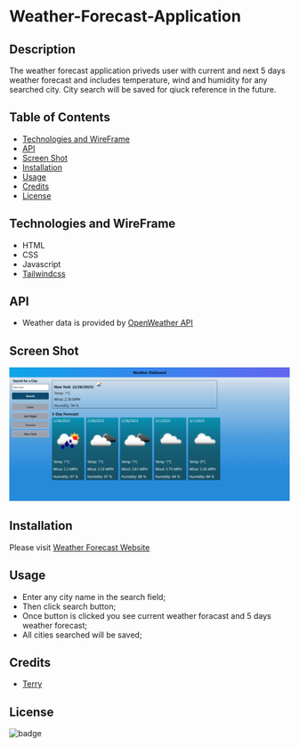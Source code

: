 # Weather-Forecast-Application

## Description
The weather forecast application priveds user with current and next 5 days weather forecast and includes temperature, wind and humidity for any searched  city. City search will be saved for qiuck reference in the future.


## Table of Contents

- [Technologies and WireFrame](#technologiesandwireframe)
- [API](#api)
- [Screen Shot](#screenshot)
- [Installation](#installation)
- [Usage](#usage)
- [Credits](#credits)
- [License](#license)


## Technologies and WireFrame

- HTML
- CSS
- Javascript
- [Tailwindcss](https://tailwindcss.com/)

## API

- Weather data is provided by [OpenWeather API](https://openweathermap.org/api)


## Screen Shot

![Web Page Overview](./assets/127.0.0.1_5501_index.html.png "Web Page Overview")

## Installation

  Please visit [Weather Forecast Website](https://terrykor.github.io/Weather-Forecast-Application/)

## Usage

 - Enter any city name in the search field;
 - Then click search button;
 - Once button is clicked you see current weather foracast and 5 days weather forecast;
 - All cities searched will be saved;


## Credits

- [Terry](https://github.com/TerryKor)

## License

![badge](https://img.shields.io/badge/license-MIT-blue)
